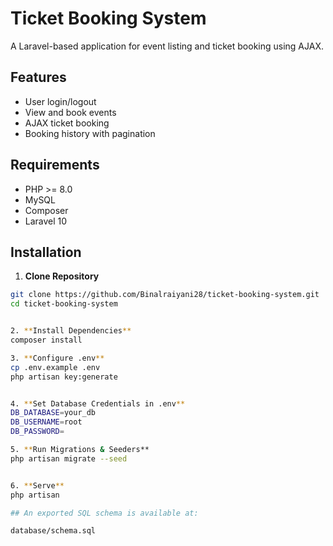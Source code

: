 # Ticket Booking System

A Laravel-based application for event listing and ticket booking using AJAX.

## Features
- User login/logout
- View and book events
- AJAX ticket booking
- Booking history with pagination

## Requirements
- PHP >= 8.0
- MySQL
- Composer
- Laravel 10

## Installation

1. **Clone Repository**
```bash
git clone https://github.com/Binalraiyani28/ticket-booking-system.git
cd ticket-booking-system


2. **Install Dependencies**
composer install

3. **Configure .env**
cp .env.example .env
php artisan key:generate


4. **Set Database Credentials in .env**
DB_DATABASE=your_db
DB_USERNAME=root
DB_PASSWORD=

5. **Run Migrations & Seeders**
php artisan migrate --seed


6. **Serve**
php artisan 

## An exported SQL schema is available at:

database/schema.sql



